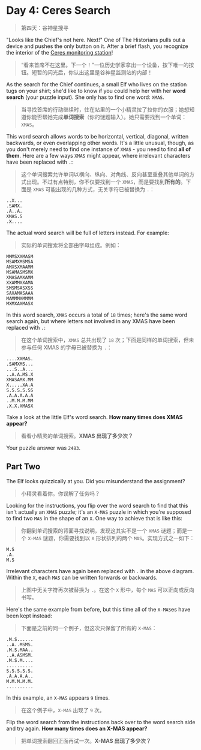 # Day 4: Ceres Search
> 第四天：谷神星搜寻

"Looks like the Chief's not here. Next!" One of The Historians pulls out a device and pushes the only button on it. After a brief flash, you recognize the interior of the [Ceres monitoring station](https://adventofcode.com/2019/day/10)!
> “看来首席不在这里。下一个！”一位历史学家拿出一个设备，按下唯一的按钮。短暂的闪光后，你认出这里是谷神星监测站的内部！

As the search for the Chief continues, a small Elf who lives on the station tugs on your shirt; she'd like to know if you could help her with her **word search** (your puzzle input). She only has to find one word: `XMAS`.
> 当寻找首席的行动继续时，住在站里的一个小精灵拉了拉你的衣服；她想知道你能否帮她完成**单词搜索**（你的谜题输入）。她只需要找到一个单词：`XMAS`。

This word search allows words to be horizontal, vertical, diagonal, written backwards, or even overlapping other words. It's a little unusual, though, as you don't merely need to find one instance of `XMAS` - you need to find **all of them**. Here are a few ways `XMAS` might appear, where irrelevant characters have been replaced with `.`:
> 这个单词搜索允许单词以横向、纵向、对角线、反向甚至重叠其他单词的方式出现。不过有点特别，你不仅要找到一个 `XMAS`，而是要找到**所有的**。下面是 `XMAS` 可能出现的几种方式，无关字符已被替换为 `.`：

```
..X...
.SAMX.
.A..A.
XMAS.S
.X....
```

The actual word search will be full of letters instead. For example:
> 实际的单词搜索将全部由字母组成。例如：

```
MMMSXXMASM
MSAMXMSMSA
AMXSXMAAMM
MSAMASMSMX
XMASAMXAMM
XXAMMXXAMA
SMSMSASXSS
SAXAMASAAA
MAMMMXMMMM
MXMXAXMASX
```

In this word search, `XMAS` occurs a total of `18` times; here's the same word search again, but where letters not involved in any XMAS have been replaced with `.`:
> 在这个单词搜索中，`XMAS` 总共出现了 `18` 次；下面是同样的单词搜索，但未参与任何 XMAS 的字母已被替换为 `.`：

```
....XXMAS.
.SAMXMS...
...S..A...
..A.A.MS.X
XMASAMX.MM
X.....XA.A
S.S.S.S.SS
.A.A.A.A.A
..M.M.M.MM
.X.X.XMASX
```

Take a look at the little Elf's word search. **How many times does XMAS appear?**
> 看看小精灵的单词搜索。**XMAS 出现了多少次？**

Your puzzle answer was `2483`.

## Part Two

The Elf looks quizzically at you. Did you misunderstand the assignment?
> 小精灵看着你。你误解了任务吗？

Looking for the instructions, you flip over the word search to find that this isn't actually an `XMAS` puzzle; it's an `X-MAS` puzzle in which you're supposed to find two `MAS` in the shape of an `X`. One way to achieve that is like this:
> 你翻到单词搜索的背面寻找说明，发现这其实不是一个 `XMAS` 谜题；而是一个 `X-MAS` 谜题，你需要找到以 `X` 形状排列的两个 `MAS`。实现方式之一如下：

```
M.S
.A.
M.S
```

Irrelevant characters have again been replaced with `.` in the above diagram. Within the `X`, each `MAS` can be written forwards or backwards.
> 上图中无关字符再次被替换为 `.`。在这个 `X` 形中，每个 `MAS` 可以正向或反向书写。

Here's the same example from before, but this time all of the `X-MAS`es have been kept instead:
> 下面是之前的同一个例子，但这次只保留了所有的 `X-MAS`：

```
.M.S......
..A..MSMS.
.M.S.MAA..
..A.ASMSM.
.M.S.M....
..........
S.S.S.S.S.
.A.A.A.A..
M.M.M.M.M.
..........
```

In this example, an `X-MAS` appears `9` times.
> 在这个例子中，`X-MAS` 出现了 `9` 次。

Flip the word search from the instructions back over to the word search side and try again. **How many times does an X-MAS appear?**
> 把单词搜索翻回正面再试一次。**X-MAS 出现了多少次？**
